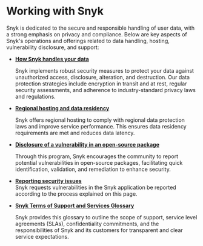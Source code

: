 # Working with Snyk

Snyk is dedicated to the secure and responsible handling of user data, with a strong emphasis on privacy and compliance. Below are key aspects of Snyk's operations and offerings related to data handling, hosting, vulnerability disclosure, and support:

*   [**How Snyk handles your data**](how-snyk-handles-your-data.md)

    Snyk implements robust security measures to protect your data against unauthorized access, disclosure, alteration, and destruction. Our data protection strategies include encryption in transit and at rest, regular security assessments, and adherence to industry-standard privacy laws and regulations.
*   [**Regional hosting and data residency**](regional-hosting-and-data-residency.md)

    Snyk offers regional hosting to comply with regional data protection laws and improve service performance. This ensures data residency requirements are met and reduces data latency.
*   [**Disclosure of a vulnerability in an open-source package**](disclosure-of-a-vulnerability-in-an-open-source-package.md)

    Through this program, Snyk encourages the community to report potential vulnerabilities in open-source packages, facilitating quick identification, validation, and remediation to enhance security.&#x20;
* [**Reporting security issues**](reporting-security-issues.md)\
  Snyk requests vulnerabilities in the Snyk application be reported according to the process explained on this page.
*   [**Snyk Terms of Support and Services Glossary**](snyk-terms-of-support-and-services-glossary/)

    Snyk provides this glossary to outline the scope of support, service level agreements (SLAs), confidentiality commitments, and the responsibilities of Snyk and its customers for transparent and clear service expectations.

